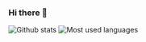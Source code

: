 ### Hi there 👋

<!--
**elmoneto/elmoneto** is a ✨ _special_ ✨ repository because its `README.md` (this file) appears on your GitHub profile.

Here are some ideas to get you started:

- 🔭 I’m currently working on ...
- 🌱 I’m currently learning ...
- 👯 I’m looking to collaborate on ...
- 🤔 I’m looking for help with ...
- 💬 Ask me about ...
- 📫 How to reach me: ...
- 😄 Pronouns: ...
- ⚡ Fun fact: ...
-->

![Github stats](https://github-readme-stats-elmo-i5zbmn8bd-elmoneto.vercel.app/api?username=elmoneto&theme=highcontrast&show_icons=true&count_private=true)
![Most used languages](https://github-readme-stats-elmo-i5zbmn8bd-elmoneto.vercel.app/api/top-langs/?username=elmoneto&layout=compact&theme=merko)
